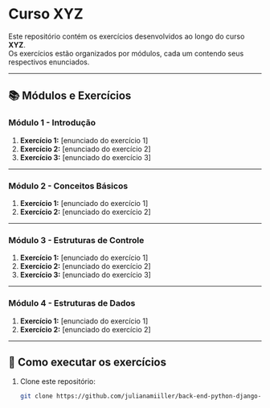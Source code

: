 # Curso XYZ

Este repositório contém os exercícios desenvolvidos ao longo do curso **XYZ**.  
Os exercícios estão organizados por módulos, cada um contendo seus respectivos enunciados.

---

## 📚 Módulos e Exercícios

### Módulo 1 - Introdução
1. **Exercício 1:** [enunciado do exercício 1]
2. **Exercício 2:** [enunciado do exercício 2]
3. **Exercício 3:** [enunciado do exercício 3]

---

### Módulo 2 - Conceitos Básicos
1. **Exercício 1:** [enunciado do exercício 1]
2. **Exercício 2:** [enunciado do exercício 2]

---

### Módulo 3 - Estruturas de Controle
1. **Exercício 1:** [enunciado do exercício 1]
2. **Exercício 2:** [enunciado do exercício 2]
3. **Exercício 3:** [enunciado do exercício 3]

---

### Módulo 4 - Estruturas de Dados
1. **Exercício 1:** [enunciado do exercício 1]
2. **Exercício 2:** [enunciado do exercício 2]

---

## 🚀 Como executar os exercícios

1. Clone este repositório:
   ```bash
   git clone https://github.com/julianamiiller/back-end-python-django-softex.git